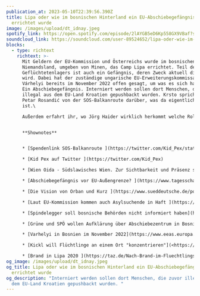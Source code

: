 ```yaml
---
publication_at: 2023-05-10T22:39:56.390Z
title: Lipa oder wie im bosnischen Hinterland ein EU-Abschiebegefängnis
  errichtet wurde
image: /images/upload/dt_idnay.jpeg
spotify_link: https://open.spotify.com/episode/2lAYGB5eD6Kp558GX9VBaf?si=aa311e24efa44413
soundcloud_link: https://soundcloud.com/user-89524652/lipa-oder-wie-im-bosnischen-hinterland-ein-eu-abschiebegefangnis-errichtet-wurde?si=9927fca0c5e74af89e71ffb1e10f49a7&utm_source=clipboard&utm_medium=text&utm_campaign=social_sharing
blocks:
  - type: richtext
    richtext: >-
      Mit Geldern der EU-Kommission und Österreichs wurde im bosnischen
      Niemandsland, umgeben von Minen, das Camp Lipa errichtet. Teil des
      Geflüchtetenlagers ist auch ein Gefängnis, deren Zweck aktuell diskutiert
      wird. Dabei hat der zuständige ungarische EU-Erweiterungskommissar Olivér
      Várhelyi bereits im November 2022 offen gesagt, um was es sich handelt:
      Ein Abschiebegefängnis. Interniert werden sollen dort Menschen, die zuvor
      illegal aus dem EU-Land Kroatien gepushbackt wurden. Krsto spricht mit
      Petar Rosandić von der SOS-Balkanroute darüber, was da eigentlich los
      ist.\

      Außerdem erfahrt ihr, wo Jörg Haider wirklich herkommt welche Rolle der ehemalige österreichische Vizekanzler „Spindi“ und sein Institut in Lipa spielen und was „Beč oida“ eigentlich bedeutet. In diesem Sinne. Laku noć Evropa.


      **Shownotes**


      * [Spendenlink SOS-Balkanroute ](https://twitter.com/Kid_Pex/status/1656362053584470021)

      * [Kid Pex auf Twitter ](https://twitter.com/Kid_Pex)

      * [Wien Oida - Südslawisches Wien. Zur Sichtbarkeit und Präsenz südlawischer Sprachen und Kulturen im Wien der Gegenwart. ](https://slawistik.univie.ac.at/forschung/einzelansicht-publikationen/news/suedslawisches-wien-zur-sichtbarkeit-und-praesenz-suedslawischer-sprachen-und-kulturen-im-wien-der-geg-1/)

      * [Abschiebegefängnis vor EU-Außengrenze? ](https://www.tagesschau.de/ausland/europa/migration-internierung-bosnien-101.html)(Tagesschau) 

      * [Die Vision von Orban und Kurz ](https://www.sueddeutsche.de/politik/oesterreich-lipa-bosnien-fluechtlinge-migration-1.5824671)(Süddeutsche Zeitung) 

      * [Laut EU-Kommission kommen auch Asylsuchende in Haft ](https://www.derstandard.de/story/2000146100719/laut-eu-kommission-kommen-in-camp-lipa-auch-asylsuchende-in)(Standard) 

      * [Spindelegger soll bosnische Behörden nicht informiert haben](https://www.kleinezeitung.at/international/6278336/Fluechtlingscamp-Lipa_Kritik-an-Abschiebezentrum_Spindelegger) (Kleine Zeitung) 

      * [Grüne und SPÖ wollen Aufklärung über Abschiebezentrum in Bosnien](https://kurier.at/politik/inland/gruene-und-spoe-wollen-aufklaerung-ueber-abschiebezentrum-in-bosnien/402398954) (Kurier)

      * [Varhelyi in Bosnien im November 2022](https://www.eeas.europa.eu/delegations/bosnia-and-herzegovina/commissioner-oliv%C3%A9r-v%C3%A1rhelyi-bosnia-and-herzegovina-migration-%E2%80%93_en?s=219) (EEAS) 

      * [Kickl will Flüchtlinge an einem Ort "konzentrieren"](<https://www.spiegel.de/politik/ausland/oesterreich-herbert-kickl-will-fluechtlinge-an-einem-ort-konzentrieren-a-1187354.html >) (Spiegel)

      * [Brand in Lipa 2020 ](https://taz.de/Nach-Brand-im-Fluechtlingslager-Lipa/!5740514/)(taz)
og_image: /images/upload/dt_idnay.jpeg
og_title: Lipa oder wie im bosnischen Hinterland ein EU-Abschiebegefängnis
  errichtet wurde
og_description: "Interniert werden sollen dort Menschen, die zuvor illegal aus
  dem EU-Land Kroatien gepushbackt wurden. "
---
```

